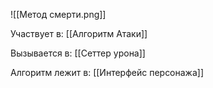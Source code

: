 ![[Метод смерти.png]]

Участвует в:
[[Алгоритм Атаки]]


Вызывается в: 
[[Сеттер урона]]

Алгоритм лежит в:
[[Интерфейс персонажа]]